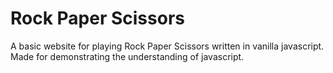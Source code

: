 # Rock Paper Scissors
A basic website for playing Rock Paper Scissors written in vanilla javascript. Made for demonstrating the understanding of javascript.
